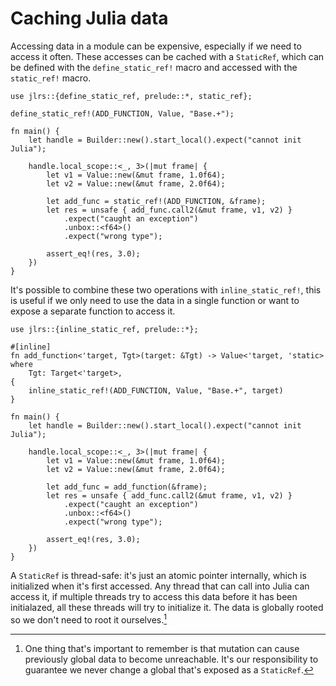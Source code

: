 # Caching Julia data

Accessing data in a module can be expensive, especially if we need to access it often. These accesses can be cached with a `StaticRef`, which can be defined with the `define_static_ref!` macro and accessed with the `static_ref!` macro.

```rust,ignore
use jlrs::{define_static_ref, prelude::*, static_ref};

define_static_ref!(ADD_FUNCTION, Value, "Base.+");

fn main() {
    let handle = Builder::new().start_local().expect("cannot init Julia");

    handle.local_scope::<_, 3>(|mut frame| {
        let v1 = Value::new(&mut frame, 1.0f64);
        let v2 = Value::new(&mut frame, 2.0f64);

        let add_func = static_ref!(ADD_FUNCTION, &frame);
        let res = unsafe { add_func.call2(&mut frame, v1, v2) }
            .expect("caught an exception")
            .unbox::<f64>()
            .expect("wrong type");

        assert_eq!(res, 3.0);
    })
}
```

It's possible to combine these two operations with `inline_static_ref!`, this is useful if we only need to use the data in a single function or want to expose a separate function to access it.

```rust,ignore
use jlrs::{inline_static_ref, prelude::*};

#[inline]
fn add_function<'target, Tgt>(target: &Tgt) -> Value<'target, 'static>
where
    Tgt: Target<'target>,
{
    inline_static_ref!(ADD_FUNCTION, Value, "Base.+", target)
}

fn main() {
    let handle = Builder::new().start_local().expect("cannot init Julia");

    handle.local_scope::<_, 3>(|mut frame| {
        let v1 = Value::new(&mut frame, 1.0f64);
        let v2 = Value::new(&mut frame, 2.0f64);

        let add_func = add_function(&frame);
        let res = unsafe { add_func.call2(&mut frame, v1, v2) }
            .expect("caught an exception")
            .unbox::<f64>()
            .expect("wrong type");

        assert_eq!(res, 3.0);
    })
}
```

A `StaticRef` is thread-safe: it's just an atomic pointer internally, which is initialized when it's first accessed. Any thread that can call into Julia can access it, if multiple threads try to access this data before it has been initialazed, all these threads will try to initialize it. The data is globally rooted so we don't need to root it ourselves.[^1]

[^1]: One thing that's important to remember is that mutation can cause previously global data to become unreachable. It's our responsibility to guarantee we never change a global that's exposed as a `StaticRef`.
